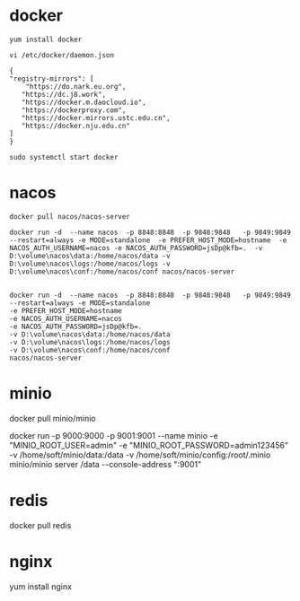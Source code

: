 # docker
```
yum install docker

vi /etc/docker/daemon.json

{
"registry-mirrors": [
	"https://do.nark.eu.org",
   "https://dc.j8.work",
   "https://docker.m.daocloud.io",
   "https://dockerproxy.com",
   "https://docker.mirrors.ustc.edu.cn",
   "https://docker.nju.edu.cn"
]
}

sudo systemctl start docker

```

# nacos
```
docker pull nacos/nacos-server

docker run -d  --name nacos  -p 8848:8848  -p 9848:9848   -p 9849:9849   --restart=always -e MODE=standalone  -e PREFER_HOST_MODE=hostname  -e NACOS_AUTH_USERNAME=nacos -e NACOS_AUTH_PASSWORD=jsDp@kfb=.  -v D:\volume\nacos\data:/home/nacos/data -v D:\volume\nacos\logs:/home/nacos/logs -v D:\volume\nacos\conf:/home/nacos/conf nacos/nacos-server


docker run -d  --name nacos  -p 8848:8848  -p 9848:9848   -p 9849:9849
--restart=always -e MODE=standalone
-e PREFER_HOST_MODE=hostname
-e NACOS_AUTH_USERNAME=nacos
-e NACOS_AUTH_PASSWORD=jsDp@kfb=.
-v D:\volume\nacos\data:/home/nacos/data
-v D:\volume\nacos\logs:/home/nacos/logs
-v D:\volume\nacos\conf:/home/nacos/conf
nacos/nacos-server
```

# minio

docker pull  minio/minio


docker run -p 9000:9000 -p 9001:9001 --name minio -e "MINIO_ROOT_USER=admin"  -e "MINIO_ROOT_PASSWORD=admin123456" -v /home/soft/minio/data:/data   -v /home/soft/minio/config:/root/.minio minio/minio server /data --console-address ":9001"


# redis

docker pull  redis

# nginx

yum install nginx
